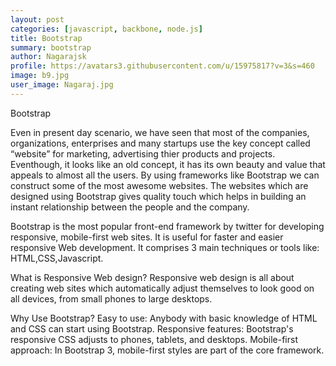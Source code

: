 ```yaml
---
layout: post
categories: [javascript, backbone, node.js]
title: Bootstrap
summary: bootstrap
author: Nagarajsk
profile: https://avatars3.githubusercontent.com/u/15975817?v=3&s=460
image: b9.jpg
user_image: Nagaraj.jpg
---
```


Bootstrap

Even in present day scenario, we have seen that most of the companies, organizations, enterprises and many startups use the key concept called “website” for marketing, advertising thier products and projects. Eventhough, it looks like an old concept, it has its own beauty and value that appeals to almost all the users. By using frameworks like Bootstrap we can construct some of the most awesome websites. The websites which are designed using Bootstrap gives quality touch which helps in building an instant relationship between the people and the company. 
 
Bootstrap is the most popular front-end framework by twitter for developing responsive, mobile-first web sites. It is useful for faster and easier responsive Web development. 
It comprises 3 main techniques or tools like: 
HTML,CSS,Javascript. 

What is Responsive Web design? 
Responsive web design is all about creating web sites which automatically adjust themselves to look good on all devices, from small phones to large desktops. 

Why Use Bootstrap? 
Easy to use: Anybody with basic knowledge of HTML and CSS can start using Bootstrap. 
Responsive features: Bootstrap's responsive CSS adjusts to phones, tablets, and desktops. 
Mobile-first approach: In Bootstrap 3, mobile-first styles are part of the core framework. 
